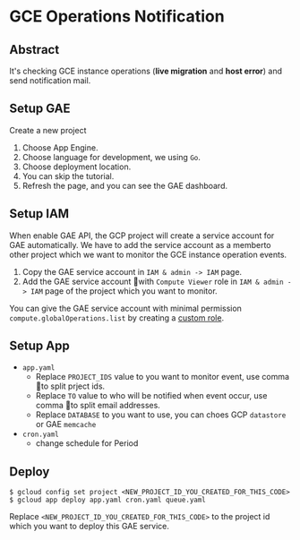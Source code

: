 # GCE Operations Notification

## Abstract

It's checking GCE instance operations (__live migration__ and __host error__) and send notification mail.

## Setup GAE

Create a new project
1. Choose App Engine.
2. Choose language for development, we using `Go`.
3. Choose deployment location.
4. You can skip the tutorial.
5. Refresh the page, and you can see the GAE dashboard.

## Setup IAM

When enable GAE API, the GCP project will create a service account for GAE automatically. We have to add the service account as a memberto other project which we want to monitor the GCE instance operation events.

1. Copy the GAE service account in `IAM & admin -> IAM` page.
2. Add the GAE service account with `Compute Viewer` role in `IAM & admin -> IAM` page of the project which you want to monitor.

You can give the GAE service account with minimal permission `compute.globalOperations.list` by creating a [custom role](https://cloud.google.com/iam/docs/creating-custom-roles).

## Setup App

- `app.yaml`
  - Replace `PROJECT_IDS` value to you want to monitor event, use comma to split prject ids.
  - Replace `TO` value to who will be notified when event occur, use comma to split email addresses. 
  - Replace `DATABASE` to you want to use, you can choes GCP `datastore` or GAE `memcache`
- `cron.yaml`
  - change schedule for Period

## Deploy

```shell
$ gcloud config set project <NEW_PROJECT_ID_YOU_CREATED_FOR_THIS_CODE>
$ gcloud app deploy app.yaml cron.yaml queue.yaml
```

Replace `<NEW_PROJECT_ID_YOU_CREATED_FOR_THIS_CODE>` to the project id which you want to deploy this GAE service.
